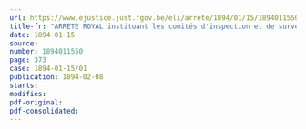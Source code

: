 ```yaml
---
url: https://www.ejustice.just.fgov.be/eli/arrete/1894/01/15/1894011550/justel
title-fr: "ARRETE ROYAL instituant les comités d'inspection et de surveillance des écoles de l'Etat"
date: 1894-01-15
source:
number: 1894011550
page: 373
case: 1894-01-15/01
publication: 1894-02-08
starts:
modifies:
pdf-original:
pdf-consolidated:
---
```


